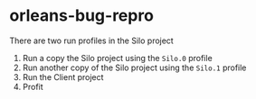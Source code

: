 # orleans-bug-repro

There are two run profiles in the Silo project

1. Run a copy the Silo project using the `Silo.0` profile
2. Run another copy of the Silo project using the `Silo.1` profile
3. Run the Client project
4. Profit